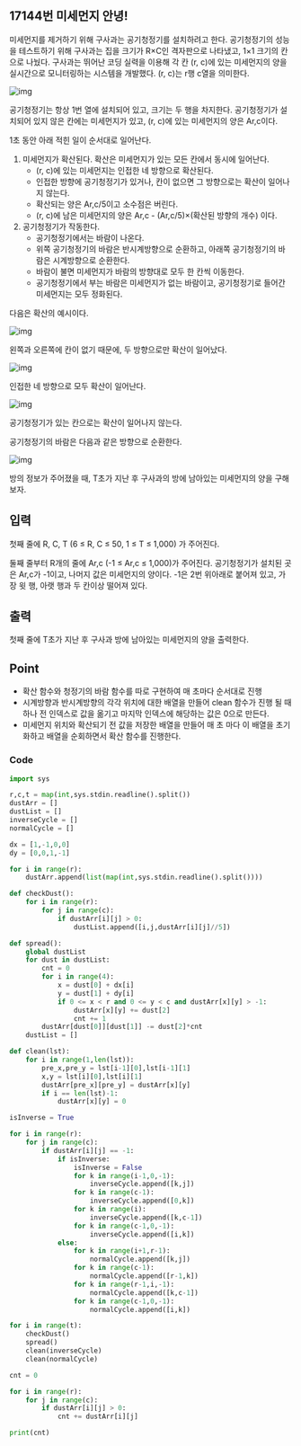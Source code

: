 ## 17144번 미세먼지 안녕!



미세먼지를 제거하기 위해 구사과는 공기청정기를 설치하려고 한다. 공기청정기의 성능을 테스트하기 위해 구사과는 집을 크기가 R×C인 격자판으로 나타냈고, 1×1 크기의 칸으로 나눴다. 구사과는 뛰어난 코딩 실력을 이용해 각 칸 (r, c)에 있는 미세먼지의 양을 실시간으로 모니터링하는 시스템을 개발했다. (r, c)는 r행 c열을 의미한다.

![img](17144.assets/preview.png)

공기청정기는 항상 1번 열에 설치되어 있고, 크기는 두 행을 차지한다. 공기청정기가 설치되어 있지 않은 칸에는 미세먼지가 있고, (r, c)에 있는 미세먼지의 양은 Ar,c이다.

1초 동안 아래 적힌 일이 순서대로 일어난다.

1. 미세먼지가 확산된다. 확산은 미세먼지가 있는 모든 칸에서 동시에 일어난다.
   - (r, c)에 있는 미세먼지는 인접한 네 방향으로 확산된다.
   - 인접한 방향에 공기청정기가 있거나, 칸이 없으면 그 방향으로는 확산이 일어나지 않는다.
   - 확산되는 양은 Ar,c/5이고 소수점은 버린다.
   - (r, c)에 남은 미세먼지의 양은 Ar,c - (Ar,c/5)×(확산된 방향의 개수) 이다.
2. 공기청정기가 작동한다.
   - 공기청정기에서는 바람이 나온다.
   - 위쪽 공기청정기의 바람은 반시계방향으로 순환하고, 아래쪽 공기청정기의 바람은 시계방향으로 순환한다.
   - 바람이 불면 미세먼지가 바람의 방향대로 모두 한 칸씩 이동한다.
   - 공기청정기에서 부는 바람은 미세먼지가 없는 바람이고, 공기청정기로 들어간 미세먼지는 모두 정화된다.

다음은 확산의 예시이다.

![img](17144.assets/preview-16526872410081.png)

왼쪽과 오른쪽에 칸이 없기 때문에, 두 방향으로만 확산이 일어났다.

![img](17144.assets/preview-16526872410082.png)

인접한 네 방향으로 모두 확산이 일어난다.

![img](17144.assets/preview-16526872410083.jpeg)

공기청정기가 있는 칸으로는 확산이 일어나지 않는다.

공기청정기의 바람은 다음과 같은 방향으로 순환한다.

![img](17144.assets/preview-16526872410084.jpeg)

방의 정보가 주어졌을 때, T초가 지난 후 구사과의 방에 남아있는 미세먼지의 양을 구해보자.



## 입력

첫째 줄에 R, C, T (6 ≤ R, C ≤ 50, 1 ≤ T ≤ 1,000) 가 주어진다.

둘째 줄부터 R개의 줄에 Ar,c (-1 ≤ Ar,c ≤ 1,000)가 주어진다. 공기청정기가 설치된 곳은 Ar,c가 -1이고, 나머지 값은 미세먼지의 양이다. -1은 2번 위아래로 붙어져 있고, 가장 윗 행, 아랫 행과 두 칸이상 떨어져 있다.



## 출력

첫째 줄에 T초가 지난 후 구사과 방에 남아있는 미세먼지의 양을 출력한다.



## Point



- 확산 함수와 청정기의 바람 함수를 따로 구현하여 매 초마다 순서대로 진행
- 시계방향과 반시계방향의 각각 위치에 대한 배열을 만들어 clean 함수가 진행 될 때 하나 전 인덱스로 값을 옮기고 마지막 인덱스에 해당하는 값은 0으로 만든다.
- 미세먼지 위치와 확산되기 전 값을 저장한 배열을 만들어 매 초 마다 이 배열을 초기화하고 배열을 순회하면서 확산 함수를 진행한다.



### Code



```python
import sys

r,c,t = map(int,sys.stdin.readline().split())
dustArr = []
dustList = []
inverseCycle = []
normalCycle = []

dx = [1,-1,0,0]
dy = [0,0,1,-1]

for i in range(r):
    dustArr.append(list(map(int,sys.stdin.readline().split())))

def checkDust():
    for i in range(r):
        for j in range(c):
            if dustArr[i][j] > 0:
                dustList.append([i,j,dustArr[i][j]//5])

def spread():
    global dustList
    for dust in dustList:
        cnt = 0
        for i in range(4):
            x = dust[0] + dx[i]
            y = dust[1] + dy[i]
            if 0 <= x < r and 0 <= y < c and dustArr[x][y] > -1:
                dustArr[x][y] += dust[2]
                cnt += 1
        dustArr[dust[0]][dust[1]] -= dust[2]*cnt
    dustList = []

def clean(lst):
    for i in range(1,len(lst)):
        pre_x,pre_y = lst[i-1][0],lst[i-1][1]
        x,y = lst[i][0],lst[i][1]
        dustArr[pre_x][pre_y] = dustArr[x][y]
        if i == len(lst)-1:
            dustArr[x][y] = 0

isInverse = True

for i in range(r):
    for j in range(c):
        if dustArr[i][j] == -1:
            if isInverse:
                isInverse = False
                for k in range(i-1,0,-1):
                    inverseCycle.append([k,j])
                for k in range(c-1):
                    inverseCycle.append([0,k])
                for k in range(i):
                    inverseCycle.append([k,c-1])
                for k in range(c-1,0,-1):
                    inverseCycle.append([i,k])
            else:
                for k in range(i+1,r-1):
                    normalCycle.append([k,j])
                for k in range(c-1):
                    normalCycle.append([r-1,k])
                for k in range(r-1,i,-1):
                    normalCycle.append([k,c-1])
                for k in range(c-1,0,-1):
                    normalCycle.append([i,k])

for i in range(t):
    checkDust()
    spread()
    clean(inverseCycle)
    clean(normalCycle)

cnt = 0

for i in range(r):
    for j in range(c):
        if dustArr[i][j] > 0:
            cnt += dustArr[i][j]

print(cnt)
```

